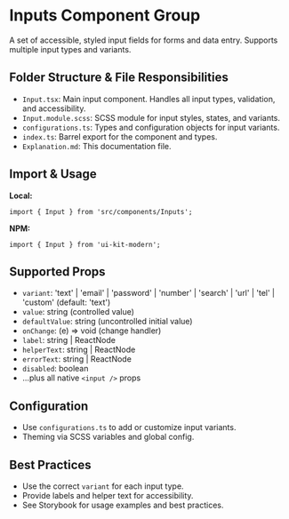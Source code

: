 # Inputs Component Group

A set of accessible, styled input fields for forms and data entry. Supports multiple input types and variants.

## Folder Structure & File Responsibilities

- `Input.tsx`: Main input component. Handles all input types, validation, and accessibility.
- `Input.module.scss`: SCSS module for input styles, states, and variants.
- `configurations.ts`: Types and configuration objects for input variants.
- `index.ts`: Barrel export for the component and types.
- `Explanation.md`: This documentation file.

## Import & Usage

**Local:**

```tsx
import { Input } from 'src/components/Inputs';
```

**NPM:**

```tsx
import { Input } from 'ui-kit-modern';
```

## Supported Props

- `variant`: 'text' | 'email' | 'password' | 'number' | 'search' | 'url' | 'tel' | 'custom' (default: 'text')
- `value`: string (controlled value)
- `defaultValue`: string (uncontrolled initial value)
- `onChange`: (e) => void (change handler)
- `label`: string | ReactNode
- `helperText`: string | ReactNode
- `errorText`: string | ReactNode
- `disabled`: boolean
- ...plus all native `<input />` props

## Configuration

- Use `configurations.ts` to add or customize input variants.
- Theming via SCSS variables and global config.

## Best Practices

- Use the correct `variant` for each input type.
- Provide labels and helper text for accessibility.
- See Storybook for usage examples and best practices.
